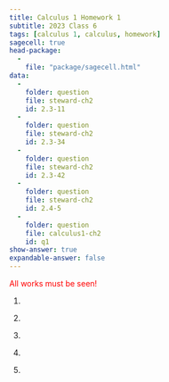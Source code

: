 ```yaml
---
title: Calculus 1 Homework 1
subtitle: 2023 Class 6
tags: [calculus 1, calculus, homework]
sagecell: true
head-package:
  -
    file: "package/sagecell.html"
data:
  - 
    folder: question
    file: steward-ch2
    id: 2.3-11
  -
    folder: question
    file: steward-ch2
    id: 2.3-34
  -
    folder: question
    file: steward-ch2
    id: 2.3-42
  -
    folder: question
    file: steward-ch2
    id: 2.4-5
  -
    folder: question
    file: calculus1-ch2
    id: q1
show-answer: true
expandable-answer: false
---
```

<span style="color:red;">All works must be seen!</span>

1. <div id='question-question-steward-ch2-2.3-11'></div>

    <div id='answer-question-steward-ch2-2.3-11'></div>

2. <div id='question-question-steward-ch2-2.3-34'></div>

    <div id='answer-question-steward-ch2-2.3-34'></div>

3. <div id='question-question-steward-ch2-2.3-42'></div>

    <div id='answer-question-steward-ch2-2.3-42'></div>

4. <div id='question-question-steward-ch2-2.4-5'></div>

    <div id='answer-question-steward-ch2-2.4-5'></div>

5. <div id='question-question-calculus1-ch2-q1'></div>

    <div id='answer-question-calculus1-ch2-q1'></div>